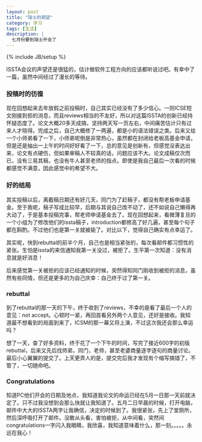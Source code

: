 ```yaml
---
layout: post
title: "瑞士的期望"
category: 学习
tags: [生活]
description: |
  七月份要到瑞士开会了
---
```

{% include JB/setup %}

ISSTA会议的声望还是很猛的，估计做软件工程方向的应该都听说过吧。有幸中了一篇，虽然中间经过了漫长的等待。

### 投稿时的彷徨
   现在回想起来去年放假之前投稿时，自己其实已经没有了多少信心。一则ICSE短文刚接到拒的消息，而且reviews相当的不友好，所以对这篇ISSTA的创新已经持怀疑态度了。论文大概20多天成搞，坚持两天写一页左右，中间痛苦估计只有过来人才晓得。完成之后，自己大概修了一两遍，都是小的语法错误之类。后来又给一个小师弟看了一下，小师弟呢倒是非常热心，虽然都在封闭给老板高基金申请，但是还是抽出一上午的时间好好看了一下，总的意见是创新有，但感觉没表达出来，论文有点硬伤，但如果审稿人不较真的话，问题应该不大。论文成稿仅次而已，没有三易其稿，也没有牛人甚至老师的指点。即使是我自己最后一次看的时候都感觉不满意，因此感觉中的希望不大。

### 好的结局
   其实投稿以后，离截稿日期还有好几天，同门为了赶稿子，都没有帮老板申请基金。至于我呢，稿子写成比较早，后期与其说自己改不动了，还不如说自己懒得再大动了，于是基本投稿完事，帮老师申请基金去了。现在回想起来，看微薄复旦的一个小组为了修改他们的issta稿子，introduction都修高了好几遍，甚至每个句子都在斟酌。不过他们也是第一关就被毙了。对比以下，觉得自己确实有点幸运了。

   其实呢，快到rebuttal的前半个月，自己也是相当紧张的，每次看邮件都习惯性的紧张。生怕是issta的来信通知我第一关没过，被拒了。生平第一次知道：没有消息就是好消息！

   后来感觉第一关被拒的应该已经通知的时候，突然得知同门刚收到被拒的消息，虽然有些同情，但还是更多的为自己庆幸：自己终于过了第一关。

### rebuttal
   到了rebuttal的那一天的下午，终于收到了reviews，不幸的是看了最后一个人的意见：not accept。心顿时一紧，再回首看另外两个人意见，还好是接收。我知道最不想看到的局面到来了，ICSM的那一幕又将上演，不过这次我还会那么幸运吗？

   想了一天，查了好多资料，终于花了一个下午的时间，写完了接近600字的初版rebuttal，后来又先后找师弟，同门，老师，甚至老婆商量逐字逐句的商量讨论。最后小心翼翼的提交了。上天更弄人的是，提交完后我才发现有个缩写搞错了，不管了，一切随命吧。

### Congratulations
   知道PC他们开会的日期及地点，我知道我论文的命运已经在5月一日那一天前就决定了。只不过我没想到会那么快就让我知道了。五月二日早晨的时候，打开电脑，邮件中大大的ISSTA两字让我确信，决定的时候到了。我很紧张，先上了堂厕所，然后深呼吸打开了邮件。没敢从头看，害怕被拒，从中间看，突然间congratulations一字闪入我眼睛，我欣喜，我知道意味着什么，那一刻。。。。。永远在我心！
